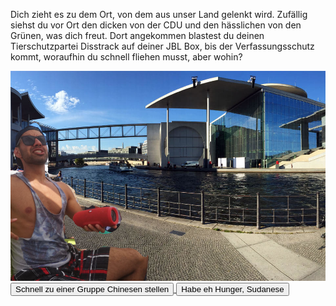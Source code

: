 Dich zieht es zu dem Ort, von dem aus unser Land gelenkt wird. Zufällig siehst du vor Ort den dicken von der CDU und den hässlichen von den Grünen, was dich freut. Dort angekommen blastest du deinen Tierschutzpartei Disstrack auf deiner JBL Box, bis der Verfassungsschutz kommt, woraufhin du schnell fliehen musst, aber wohin?

<img src="img/regierungsviertel.jpg">

<a href="/chinesen">
<button>Schnell zu einer Gruppe Chinesen stellen</button>
</a>
<a href="/sudanese">
<button>Habe eh Hunger, Sudanese</button>
</a>